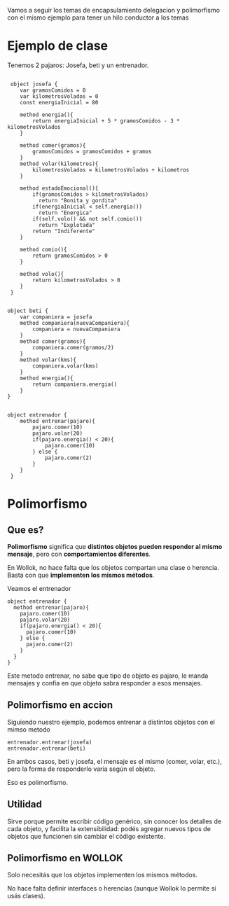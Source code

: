 Vamos a seguir los temas de encapsulamiento delegacion y polimorfismo con el mismo ejemplo para tener un hilo conductor a los temas

# Ejemplo de clase
Tenemos 2 pajaros: Josefa, beti y un entrenador.

```wollok

 object josefa {
 	var gramosComidos = 0
 	var kilometrosVolados = 0
 	const energiaInicial = 80
 	
 	method energia(){
 		return energiaInicial + 5 * gramosComidos - 3 * kilometrosVolados
 	}

 	method comer(gramos){
 		gramosComidos = gramosComidos + gramos
 	}
 	method volar(kilometros){
 		kilometrosVolados = kilometrosVolados + kilometros
 	}
 	
 	method estadoEmocional(){
 		if(gramosComidos > kilometrosVolados)
 		  return "Bonita y gordita"
 		if(energiaInicial < self.energia())
 		  return "Energica"
 		if(self.volo() && not self.comio())
 		  return "Explotada"
 		return "Indiferente"
 	}
 	
 	method comio(){
 		return gramosComidos > 0
 	}
 	
 	method volo(){
 		return kilometrosVolados > 0
 	}
 }
```

```wollok

object beti {
	var companiera = josefa 
	method companiera(nuevaCompaniera){
		companiera = nuevaCompaniera
	}
	method comer(gramos){
		companiera.comer(gramos/2)
	}
	method volar(kms){
		companiera.volar(kms)
	}
	method energia(){
		return companiera.energia()
	}
}

```

```wollok

object entrenador {
 	method entrenar(pajaro){
 		pajaro.comer(10)
 		pajaro.volar(20)
 		if(pajaro.energia() < 20){
 			pajaro.comer(10)
 		} else {
 			pajaro.comer(2)
 		}
 	}
 }

```

# Polimorfismo

## Que es?

**Polimorfismo** significa que **distintos objetos pueden responder al mismo mensaje**, pero con **comportamientos diferentes**.

En Wollok, no hace falta que los objetos compartan una clase o herencia. Basta con que **implementen los mismos métodos**.

Veamos el entrenador

```wollok
object entrenador {
  method entrenar(pajaro){
    pajaro.comer(10)
    pajaro.volar(20)
    if(pajaro.energia() < 20){
      pajaro.comer(10)
    } else {
      pajaro.comer(2)
    }
  }
}
```

Este metodo entrenar, no sabe que tipo de objeto es pajaro, le manda mensajes y confia en que objeto sabra responder a esos mensajes.

## Polimorfismo en accion

Siguiendo nuestro ejemplo, podemos entrenar a distintos objetos con el mimso metodo

```wollok
entrenador.entrenar(josefa)
entrenador.entrenar(beti)
```

En ambos casos, beti y josefa, el mensaje es el mismo (comer, volar, etc.), pero la forma de responderlo varía según el objeto.

Eso es polimorfismo.

## Utilidad

Sirve porque permite escribir código genérico, sin conocer los detalles de cada objeto, y facilita la extensibilidad: podés agregar nuevos tipos de objetos que funcionen sin cambiar el código existente.

## Polimorfismo en WOLLOK

Solo necesitás que los objetos implementen los mismos métodos.

No hace falta definir interfaces o herencias (aunque Wollok lo permite si usás clases).